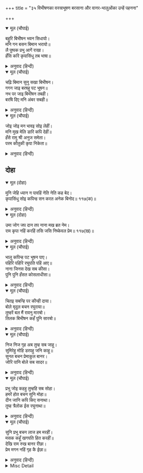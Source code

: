 +++
title = "३५ विभीषणका वस्त्राभूषण बरसाना और वानर-भालुओंका उन्हें पहनना"

+++


<details open><summary>मूल (चौपाई)</summary>

बहुरि बिभीषन भवन सिधायो।  
मनि गन बसन बिमान भरायो॥  
लै पुष्पक प्रभु आगें राखा।  
हँसि करि कृपासिंधु तब भाषा॥
</details>

<details><summary>अनुवाद (हिन्दी)</summary>

फिर विभीषणजी महलको गये और उन्होंने मणियोंकेसमूहों (रत्नों) से और वस्त्रोंसे विमानको भर लिया। फिर उस पुष्पकविमानको लाकर प्रभुके सामने रखा। तब कृपासागर श्रीरामजीने हँसकर कहा—॥ २॥
</details>

<details open><summary>मूल (चौपाई)</summary>

चढ़ि बिमान सुनु सखा बिभीषन।  
गगन जाइ बरषहु पट भूषन॥  
नभ पर जाइ बिभीषन तबही।  
बरषि दिए मनि अंबर सबही॥
</details>

<details><summary>अनुवाद (हिन्दी)</summary>

हे सखा विभीषण! सुनो, विमानपर चढ़कर, आकाशमें जाकर वस्त्रों और गहनोंको बरसा दो। तब (आज्ञा सुनते) ही विभीषणजीने आकाशमें जाकर सब मणियों और वस्त्रोंको बरसा दिया॥ ३॥
</details>

<details open><summary>मूल (चौपाई)</summary>

जोइ जोइ मन भावइ सोइ लेहीं।  
मनि मुख मेलि डारि कपि देहीं॥  
हँसे रामु श्री अनुज समेता।  
परम कौतुकी कृपा निकेता॥
</details>

<details><summary>अनुवाद (हिन्दी)</summary>

जिसके मनको जो अच्छा लगता है, वह वही ले लेता है। मणियोंको मुँहमें लेकर वानर फिर उन्हें खानेकी चीज न समझकर उगल देते हैं। यह तमाशा देखकर परम विनोदी और कृपाके धाम श्रीरामजी सीताजी और लक्ष्मणजीसहित हँसने लगे॥ ४॥
</details>

## दोहा


<details open><summary>मूल (दोहा)</summary>

मुनि जेहि ध्यान न पावहिं नेति नेति कह बेद।  
कृपासिंधु सोइ कपिन्ह सन करत अनेक बिनोद॥ ११७(क)॥
</details>

<details><summary>अनुवाद (हिन्दी)</summary>

जिनको मुनि ध्यानमें भी नहीं पाते, जिन्हें वेद नेति-नेति कहते हैं, वे ही कृपाके समुद्र श्रीरामजी वानरोंके साथ अनेकों प्रकारके विनोद कर रहे हैं॥ ११७(क)॥
</details>

<details open><summary>मूल (दोहा)</summary>

उमा जोग जप दान तप नाना मख ब्रत नेम।  
राम कृपा नहिं करहिं तसि जसि निष्केवल प्रेम॥ ११७(ख)॥
</details>

<details><summary>अनुवाद (हिन्दी)</summary>

(शिवजी कहते हैं—) हे उमा! अनेकों प्रकारके योग, जप, दान, तप, यज्ञ, व्रत और नियम करनेपर भी श्रीरामचन्द्रजी वैसी कृपा नहीं करते जैसी अनन्य प्रेम होनेपर करते हैं॥ ११७(ख)॥
</details>

<details open><summary>मूल (चौपाई)</summary>

भालु कपिन्ह पट भूषन पाए।  
पहिरि पहिरि रघुपति पहिं आए॥  
नाना जिनस देख सब कीसा।  
पुनि पुनि हँसत कोसलाधीसा॥
</details>

<details><summary>अनुवाद (हिन्दी)</summary>

भालुओं और वानरोंने कपड़े-गहने पाये और उन्हें पहन-पहनकर वे श्रीरघुनाथजीके पास आये। अनेकों जातियोंके वानरोंको देखकर कोसलपति श्रीरामजी बार-बार हँस रहे हैं॥ १॥
</details>

<details open><summary>मूल (चौपाई)</summary>

चितइ सबन्हि पर कीन्ही दाया।  
बोले मृदुल बचन रघुराया॥  
तुम्हरें बल मैं रावनु मारॺो।  
तिलक बिभीषन कहँ पुनि सारॺो॥
</details>

<details><summary>अनुवाद (हिन्दी)</summary>

श्रीरघुनाथजीने कृपादृष्टिसे देखकर सबपर दया की। फिर वे कोमल वचन बोले—हे भाइयो! तुम्हारे ही बलसे मैंने रावणको मारा और फिर विभीषणका राजतिलक किया॥ २॥
</details>

<details open><summary>मूल (चौपाई)</summary>

निज निज गृह अब तुम्ह सब जाहू।  
सुमिरेहु मोहि डरपहु जनि काहू॥  
सुनत बचन प्रेमाकुल बानर।  
जोरि पानि बोले सब सादर॥
</details>

<details><summary>अनुवाद (हिन्दी)</summary>

अब तुम सब अपने-अपने घर जाओ। मेरा स्मरण करते रहना और किसीसे डरना नहीं। ये वचन सुनते ही सब वानर प्रेममें विह्वल होकर हाथ जोड़कर आदरपूर्वक बोले—॥ ३॥
</details>

<details open><summary>मूल (चौपाई)</summary>

प्रभु जोइ कहहु तुम्हहि सब सोहा।  
हमरें होत बचन सुनि मोहा॥  
दीन जानि कपि किए सनाथा।  
तुम्ह त्रैलोक ईस रघुनाथा॥
</details>

<details><summary>अनुवाद (हिन्दी)</summary>

प्रभो! आप जो कुछ भी कहें, आपको सब सोहता है। पर आपके वचन सुनकर हमको मोह होता है। हे रघुनाथजी! आप तीनों लोकोंके ईश्वर हैं। हम वानरोंको दीन जानकर ही आपने सनाथ (कृतार्थ) किया है॥ ४॥
</details>

<details open><summary>मूल (चौपाई)</summary>

सुनि प्रभु बचन लाज हम मरहीं।  
मसक कहूँ खगपति हित करहीं॥  
देखि राम रुख बानर रीछा।  
प्रेम मगन नहिं गृह कै ईछा॥
</details>

<details><summary>अनुवाद (हिन्दी)</summary>

प्रभुके (ऐसे) वचन सुनकर हम लाजके मारे मरे जा रहे हैं। कहीं मच्छर भी गरुड़का हित कर सकते हैं? श्रीरामजीका रुख देखकर रीछ-वानर प्रेममें मग्न हो गये। उनकी घर जानेकी इच्छा नहीं है॥ ५॥
</details>

<details><summary>Misc Detail</summary>


</details>
